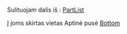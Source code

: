Sulituojam dalis iš : [PartList](/Hardware/PartList.txt)

Į joms skirtas vietas
Aptinė pusė [Bottom](/images/pcbBottom.jpeg)
